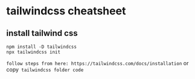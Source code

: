 # tailwindcss cheatsheet

## install tailwind css

```
npm install -D tailwindcss
npx tailwindcss init
```

`follow steps from here: https://tailwindcss.com/docs/installation` or copy` tailwindcss folder code`
